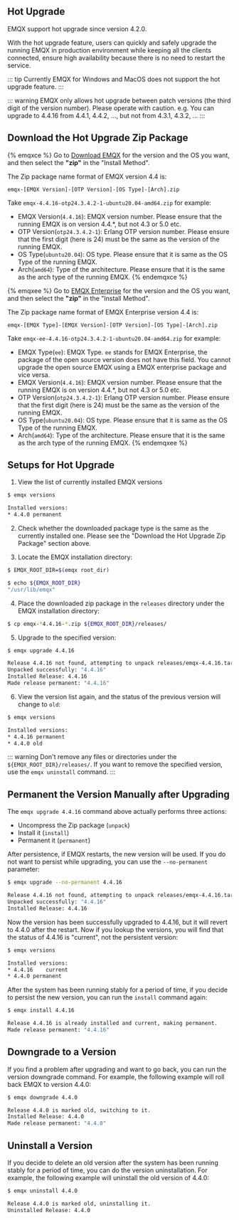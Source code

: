 
## Hot Upgrade

EMQX support hot upgrade since version 4.2.0.

With the hot upgrade feature, users can quickly and safely upgrade the running EMQX in production environment while keeping all the clients connected, ensure high availability because there is no need to restart the service.

::: tip
Currently EMQX for Windows and MacOS does not support the hot upgrade feature.
:::

::: warning
EMQX only allows hot upgrade between patch versions (the third digit of the version number). Please operate with caution.
e.g. You can upgrade to 4.4.16 from 4.4.1, 4.4.2, ..., but not from 4.3.1, 4.3.2, ...
:::

## Download the Hot Upgrade Zip Package

{% emqxce %}
Go to [Download EMQX](https://www.emqx.com/en/downloads?product=broker) for the version and the OS you want, and then select the **"zip"** in the "Install Method".

The Zip package name format of EMQX version 4.4 is:

```
emqx-[EMQX Version]-[OTP Version]-[OS Type]-[Arch].zip
```

Take `emqx-4.4.16-otp24.3.4.2-1-ubuntu20.04-amd64.zip` for example:

- EMQX Version(`4.4.16`): EMQX version number. Please ensure that the running EMQX is on version 4.4.*, but not 4.3 or 5.0 etc.
- OTP Version(`otp24.3.4.2-1`): Erlang OTP version number. Please ensure that the first digit (here is 24) must be the same as the version of the running EMQX.
- OS Type(`ubuntu20.04`): OS type. Please ensure that it is same as the OS Type of the running EMQX.
- Arch(`amd64`): Type of the architecture. Please ensure that it is the same as the arch type of the running EMQX.
{% endemqxce %}

{% emqxee %}
Go to [EMQX Enterprise](https://www.emqx.com/en/try?product=enterprise) for the version and the OS you want, and then select the **"zip"** in the "Install Method".

The Zip package name format of EMQX Enterprise version 4.4 is:

```
emqx-[EMQX Type]-[EMQX Version]-[OTP Version]-[OS Type]-[Arch].zip
```

Take `emqx-ee-4.4.16-otp24.3.4.2-1-ubuntu20.04-amd64.zip` for example:

- EMQX Type(`ee`): EMQX Type. `ee` stands for EMQX Enterprise, the package of the open source version does not have this field. You cannot upgrade the open source EMQX using a EMQX enterprise package and vice versa.
- EMQX Version(`4.4.16`): EMQX version number. Please ensure that the running EMQX is on version 4.4.*, but not 4.3 or 5.0 etc.
- OTP Version(`otp24.3.4.2-1`): Erlang OTP version number. Please ensure that the first digit (here is 24) must be the same as the version of the running EMQX.
- OS Type(`ubuntu20.04`): OS type. Please ensure that it is same as the OS Type of the running EMQX.
- Arch(`amd64`): Type of the architecture. Please ensure that it is the same as the arch type of the running EMQX.
{% endemqxee %}

## Setups for Hot Upgrade

1. View the list of currently installed EMQX versions

```bash
$ emqx versions

Installed versions:
* 4.4.0	permanent
```

2. Check whether the downloaded package type is the same as the currently installed one.
   Please see the "Download the Hot Upgrade Zip Package" section above.

3. Locate the EMQX installation directory:

```bash
$ EMQX_ROOT_DIR=$(emqx root_dir)

$ echo ${EMQX_ROOT_DIR}
"/usr/lib/emqx"
```

4. Place the downloaded zip package in the `releases` directory under the EMQX installation directory:

```bash
$ cp emqx-*4.4.16-*.zip ${EMQX_ROOT_DIR}/releases/
```

5. Upgrade to the specified version:

```bash
$ emqx upgrade 4.4.16

Release 4.4.16 not found, attempting to unpack releases/emqx-4.4.16.tar.gz
Unpacked successfully: "4.4.16"
Installed Release: 4.4.16
Made release permanent: "4.4.16"
```

6. View the version list again, and the status of the previous version will change to `old`:

```bash
$ emqx versions

Installed versions:
* 4.4.16 permanent
* 4.4.0	old
```

::: warning
Don't remove any files or directories under the `${EMQX_ROOT_DIR}/releases/`.
If you want to remove the specified version, use the `emqx uninstall` command.
:::

## Permanent the Version Manually after Upgrading

The `emqx upgrade 4.4.16` command above actually performs three actions:

- Uncompress the Zip package (`unpack`)
- Install it (`install`)
- Permanent it (`permanent`)

After persistence, if EMQX restarts, the new version will be used.
If you do not want to persist while upgrading, you can use the `--no-permanent` parameter:

```bash
$ emqx upgrade --no-permanent 4.4.16

Release 4.4.16 not found, attempting to unpack releases/emqx-4.4.16.tar.gz
Unpacked successfully: "4.4.16"
Installed Release: 4.4.16
```

Now the version has been successfully upgraded to 4.4.16, but it will revert to 4.4.0 after the restart.
Now if you lookup the versions, you will find that the status of 4.4.16 is "current", not the persistent version:

```bash
$ emqx versions

Installed versions:
* 4.4.16	current
* 4.4.0	permanent
```

After the system has been running stably for a period of time, if you decide to persist the new version, you can run the `install` command again:

```bash
$ emqx install 4.4.16

Release 4.4.16 is already installed and current, making permanent.
Made release permanent: "4.4.16"
```

## Downgrade to a Version

If you find a problem after upgrading and want to go back, you can run the version downgrade command.
For example, the following example will roll back EMQX to version 4.4.0:

```bash
$ emqx downgrade 4.4.0

Release 4.4.0 is marked old, switching to it.
Installed Release: 4.4.0
Made release permanent: "4.4.0"
```

## Uninstall a Version

If you decide to delete an old version after the system has been running stably for a period of time, you can do the version uninstallation.
For example, the following example will uninstall the old version of 4.4.0:

```bash
$ emqx uninstall 4.4.0

Release 4.4.0 is marked old, uninstalling it.
Uninstalled Release: 4.4.0
```

